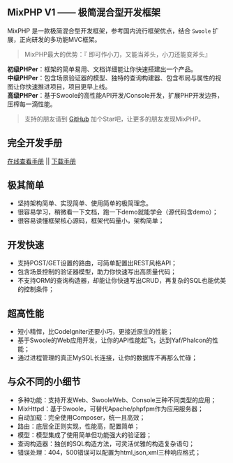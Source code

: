 ## MixPHP V1 —— 极简混合型开发框架

MixPHP 是一款极简混合型开发框架，参考国内流行框架优点，结合 `Swoole` 扩展，正向研发的多功能MVC框架。

> MixPHP最大的优势：『 即可作小刀，又能当斧头，小刀还能变斧头』

**初级PHPer**：框架的简单易用、文档详细能让你快速搭建出一个产品。    
**中级PHPer**：包含场景验证器的模型、独特的查询构建器、包含布局与属性的视图让你快速推进项目，项目更早上线。    
**高级PHPer**：基于Swoole的高性能API开发/Console开发，扩展PHP开发边界，压榨每一滴性能。    

> 支持的朋友请到 [GitHub](https://github.com/onanying/MixPHP-V1) 加个Star吧，让更多的朋友发现MixPHP。

## 完全开发手册
 
[在线查看手册](https://www.kancloud.cn/onanying/mixphp1/379324) || [下载手册](https://www.kancloud.cn/onanying/mixphp1)

## 极其简单

- 坚持架构简单、实现简单、使用简单的极简理念。
- 很容易学习，稍微看一下文档，跑一下demo就能学会（源代码含demo）；
- 很容易读懂框架核心源码，框架代码量小，架构简单；

## 开发快速

- 支持POST/GET设置的路由，可简单配置出REST风格API；
- 包含场景控制的验证器模型，助力你快速写出高质量代码；
- 不支持ORM的查询构造器，却能让你快速写出CRUD，再复杂的SQL也能优美的控制条件；

## 超高性能

- 短小精悍，比CodeIgniter还要小巧，更接近原生的性能；
- 基于Swoole的Web应用开发，让你的API性能起飞，达到Yaf/Phalcon的性能；
- 通过进程管理的真正MySQL长连接，让你的数据库不再那么忙碌；

## 与众不同的小细节

- 多种功能：支持开发Web、SwooleWeb、Console三种不同类型的应用；
- MixHttpd：基于Swoole，可替代Apache/phpfpm作为应用服务器；
- 自动加载：完全使用Composer，统一且高效；
- 路由：底层全正则实现，性能高，配置简单；
- 模型：模型集成了使用简单但功能强大的验证器；
- 查询构造器：独创的SQL构造方法，可灵活优雅的构造复杂语句；
- 错误处理：404，500错误可以配置为html,json,xml三种响应格式；